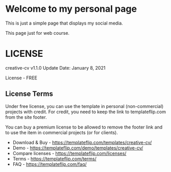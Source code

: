 # Welcome to my personal page
This is just a simple page that displays my social media.

This page just for web course.

# LICENSE

creative-cv
v1.1.0
Update Date: January 8, 2021

License - FREE

License Terms
-------------

Under free license, you can use the template in personal (non-commercial) projects with credit. For credit, you need to keep the link to templateflip.com from the site footer.

You can buy a premium license to be allowed to remove the footer link and  to use the item in commercial projects (or for clients).

- Download & Buy - https://templateflip.com/templates/creative-cv/
- Demo - https://templateflip.com/demo/templates/creative-cv/
- Compare licenses - https://templateflip.com/licenses/
- Terms - https://templateflip.com/terms/
- FAQ - https://templateflip.com/faq/